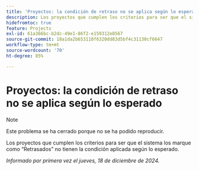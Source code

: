 ```yaml
---
title: 'Proyectos: la condición de retraso no se aplica según lo esperado'
description: Los proyectos que cumplen los criterios para ser que el sistema los marque como “Retrasados” no tienen la condición aplicada según lo esperado.
hidefromtoc: true
feature: Projects
exl-id: 61a366bc-b2dc-49e1-86f2-e159312e8567
source-git-commit: 18a1da2b653110f6320dd83d5bf4c31130cf6647
workflow-type: tm+mt
source-wordcount: '70'
ht-degree: 85%

---
```


# Proyectos: la condición de retraso no se aplica según lo esperado

>[!NOTE]
>
>Este problema se ha cerrado porque no se ha podido reproducir.

Los proyectos que cumplen los criterios para ser que el sistema los marque como “Retrasados” no tienen la condición aplicada según lo esperado.

_Informado por primera vez el jueves, 18 de diciembre de 2024._
